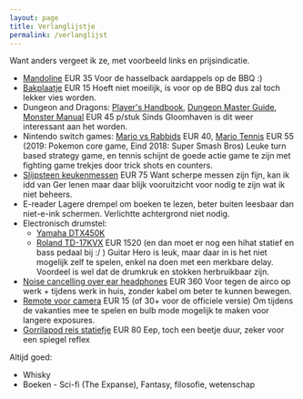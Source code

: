 ```yaml
---
layout: page
title: Verlanglijstje
permalink: /verlanglijst
---
```


Want anders vergeet ik ze, met voorbeeld links en prijsindicatie.

- [Mandoline](https://www.kookpunt.nl/benriner-mandoline-no64-wit/nl/product/2770/?sqr=mandoline) EUR 35
Voor de hasselback aardappels op de BBQ :)
- [Bakplaatje](https://www.kookpunt.nl/nordic-ware-compact-bakplaat-25x18cm/nl/product/19775/?sqr=bakplaatje) EUR 15
Hoeft niet moeilijk, is voor op de BBQ dus zal toch lekker vies worden.
- Dungeon and Dragons: [Player's Handbook](https://www.spellenhuis.nl/dungeons-dragons-player-s-handbook), [Dungeon Master Guide](https://www.spellenhuis.nl/dungeons-dragons-dungeon-master-s-guide), [Monster Manual](https://www.spellenhuis.nl/dungeons-dragons-monster-manual) EUR 45 p/stuk
Sinds Gloomhaven is dit weer interessant aan het worden.
- Nintendo switch games: [Mario vs Rabbids](https://www.bol.com/nl/p/mario-rabbids-kingdom-battle-switch/9200000079165771/) EUR 40, [Mario Tennis](https://www.bol.com/nl/p/mario-tennis-aces-switch/9200000088311576/) EUR 55 (2019: Pokemon core game, Eind 2018: Super Smash Bros)
Leuke turn based strategy game, en tennis schijnt de goede actie game te zijn
met fighting game trekjes door trick shots en counters.
- [Slijpsteen keukenmessen](https://www.kookpunt.nl/coticule-slijpsteen-pyrenees-150x60mm/nl/product/41209/?sqr=slijpsteen%20) EUR 75
Want scherpe messen zijn fijn, kan ik idd van Ger lenen maar daar blijk
vooruitzicht voor nodig te zijn wat ik niet beheers.
- E-reader
Lagere drempel om boeken te lezen, beter buiten leesbaar dan niet-e-ink
schermen. Verlichtte achtergrond niet nodig.
- Electronisch drumstel:
  - [Yamaha DTX450K](https://www.bax-shop.nl/elektrisch-drumstel/yamaha-dtx450k-elektrisch-drumstel)
  - [Roland TD-17KVX](https://www.bax-shop.nl/elektronisch-drumstel/roland-td-17kvx-v-drums-elektronisch-drumstel) EUR 1520 (en dan moet er nog een hihat statief en bass pedaal bij :/ )
Guitar Hero is leuk, maar daar in is het niet mogelijk zelf te spelen, enkel na
doen met een merkbare delay. Voordeel is wel dat de drumkruk en stokken
herbruikbaar zijn.
- [Noise cancelling over ear headphones](https://www.coolblue.nl/product/788941/bose-quietcomfort-35-ii-wireless-zwart.html) EUR 360
Voor tegen de airco op werk + tijdens werk in huis, zonder kabel om beter te kunnen
bewegen.
- [Remote voor camera](https://www.cameratools.nl/foto-video-accessoires/afstandsbedieningen/caruba-ir-afstandsbediening-cml-l3-niko/) EUR 15 (of 30+ voor de officiele versie)
Om tijdens de vakanties mee te spelen en bulb mode mogelijk te maken voor
langere exposures.
- [Gorrilapod reis statiefje](https://www.foka.nl/product/12234630/joby-gorillapod-3k-kit-black-charcoal?zoek=joby&) EUR 80
Eep, toch een beetje duur, zeker voor een spiegel reflex

Altijd goed:
- Whisky
- Boeken - Sci-fi (The Expanse), Fantasy, filosofie, wetenschap


